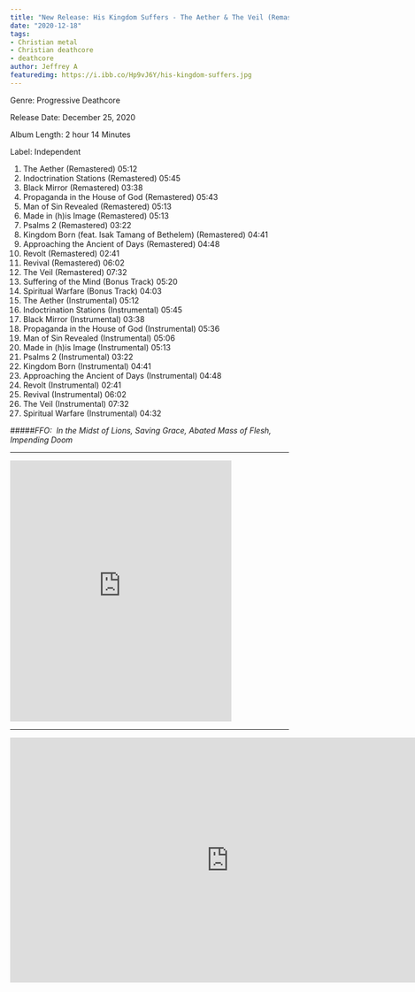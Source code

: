 ```yaml
---
title: "New Release: His Kingdom Suffers - The Aether & The Veil (Remastered & Instrumentals)"
date: "2020-12-18"
tags:
- Christian metal
- Christian deathcore
- deathcore
author: Jeffrey A
featuredimg: https://i.ibb.co/Hp9vJ6Y/his-kingdom-suffers.jpg
---
```


Genre: Progressive Deathcore

Release Date: December 25, 2020

Album Length: 2 hour 14 Minutes

Label: Independent

1. The Aether (Remastered) 05:12 
2. Indoctrination Stations (Remastered) 05:45 
3. Black Mirror (Remastered) 03:38 
4. Propaganda in the House of God (Remastered) 05:43 
5. Man of Sin Revealed (Remastered) 05:13 
6. Made in (h)is Image (Remastered) 05:13 
7. Psalms 2 (Remastered) 03:22 
8. Kingdom Born (feat. Isak Tamang of Bethelem) (Remastered) 04:41 
9. Approaching the Ancient of Days (Remastered) 04:48 
10. Revolt (Remastered) 02:41 
11. Revival (Remastered) 06:02 
12. The Veil (Remastered) 07:32 
13. Suffering of the Mind (Bonus Track) 05:20 
14. Spiritual Warfare (Bonus Track) 04:03 
15. The Aether (Instrumental) 05:12 
16. Indoctrination Stations (Instrumental) 05:45 
17. Black Mirror (Instrumental) 03:38 
18. Propaganda in the House of God (Instrumental) 05:36 
19. Man of Sin Revealed (Instrumental) 05:06 
20. Made in (h)is Image (Instrumental) 05:13 
21. Psalms 2 (Instrumental) 03:22 
22. Kingdom Born (Instrumental) 04:41 
23. Approaching the Ancient of Days (Instrumental) 04:48 
24. Revolt (Instrumental) 02:41 
25. Revival (Instrumental) 06:02 
26. The Veil (Instrumental) 07:32 
27. Spiritual Warfare (Instrumental) 04:32

#####_FFO:  In the Midst of Lions, Saving Grace, Abated Mass of Flesh, Impending Doom_

* * *

<iframe style="border: 0; width: 400px; height: 472px;" src="https://bandcamp.com/EmbeddedPlayer/album=491218250/size=large/bgcol=ffffff/linkcol=0687f5/artwork=small/transparent=true/" seamless><a href="https://hiskingdomsuffers1.bandcamp.com/album/the-aether-the-veil-remastered-instrumentals-2">The Aether &amp; The Veil (Remastered &amp; Instrumentals) by His Kingdom Suffers</a></iframe>


* * *

<iframe frameborder="0" scrolling="no" marginheight="0" marginwidth="0"width="788.54" height="443" type="text/html" src="https://www.youtube.com/embed/rsC95fTHczU?autoplay=0&fs=0&iv_load_policy=3&showinfo=0&rel=0&cc_load_policy=0&start=0&end=0&origin=https://youtubeembedcode.com"><div><small><a href="https://youtubeembedcode.com/es/">youtubeembedcode.com/es/</a></small></div><div><small><a href="https://www.jubler.org/">buy bulk traffic</a></small></div></iframe>
